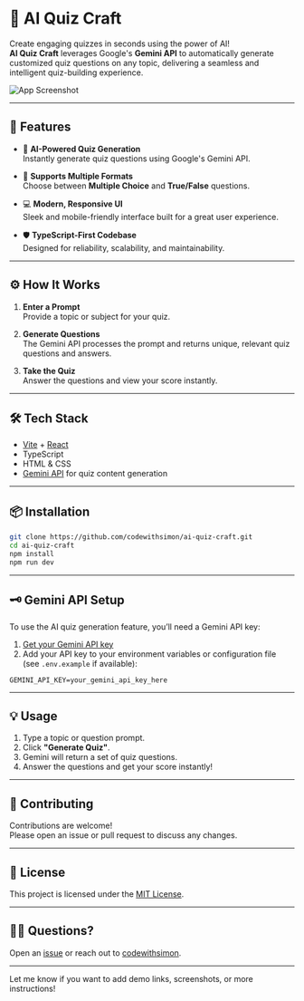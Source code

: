 # 🧠 AI Quiz Craft

Create engaging quizzes in seconds using the power of AI!  
**AI Quiz Craft** leverages Google's **Gemini API** to automatically generate customized quiz questions on any topic, delivering a seamless and intelligent quiz-building experience.

![App Screenshot](./public/screenshot.png) <!-- Replace with your actual screenshot path -->

---

## 🚀 Features

- 🔮 **AI-Powered Quiz Generation**  
  Instantly generate quiz questions using Google's Gemini API.
  
- 🧩 **Supports Multiple Formats**  
  Choose between **Multiple Choice** and **True/False** questions.
  
- 💻 **Modern, Responsive UI**  
  Sleek and mobile-friendly interface built for a great user experience.
  
- 🛡️ **TypeScript-First Codebase**  
  Designed for reliability, scalability, and maintainability.

---

## ⚙️ How It Works

1. **Enter a Prompt**  
   Provide a topic or subject for your quiz.
   
2. **Generate Questions**  
   The Gemini API processes the prompt and returns unique, relevant quiz questions and answers.
   
3. **Take the Quiz**  
   Answer the questions and view your score instantly.

---

## 🛠️ Tech Stack

- [Vite](https://vitejs.dev/) + [React](https://react.dev/)
- TypeScript
- HTML & CSS
- [Gemini API](https://ai.google.dev/) for quiz content generation

---

## 📦 Installation

```bash
git clone https://github.com/codewithsimon/ai-quiz-craft.git
cd ai-quiz-craft
npm install
npm run dev
```

---

## 🗝️ Gemini API Setup

To use the AI quiz generation feature, you’ll need a Gemini API key:

1. [Get your Gemini API key](https://ai.google.dev/)
2. Add your API key to your environment variables or configuration file (see `.env.example` if available):

```env
GEMINI_API_KEY=your_gemini_api_key_here
```

---

## 💡 Usage

1. Type a topic or question prompt.
2. Click **"Generate Quiz"**.
3. Gemini will return a set of quiz questions.
4. Answer the questions and get your score instantly!

---

## 🤝 Contributing

Contributions are welcome!  
Please open an issue or pull request to discuss any changes.

---

## 📄 License

This project is licensed under the [MIT License](LICENSE).

---

## 🙋‍♂️ Questions?

Open an [issue](https://github.com/codewithsimon/ai-quiz-craft/issues) or reach out to [codewithsimon](https://github.com/codewithsimon).

---

Let me know if you want to add demo links, screenshots, or more instructions!
